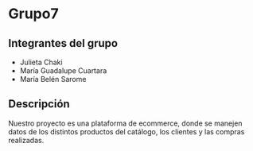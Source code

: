 # Grupo7

## Integrantes del grupo 
- Julieta Chaki
- María Guadalupe Cuartara 
- María Belén Sarome

## Descripción
Nuestro proyecto es una plataforma de ecommerce, donde se manejen datos de los distintos productos del catálogo, los clientes y las compras realizadas.

